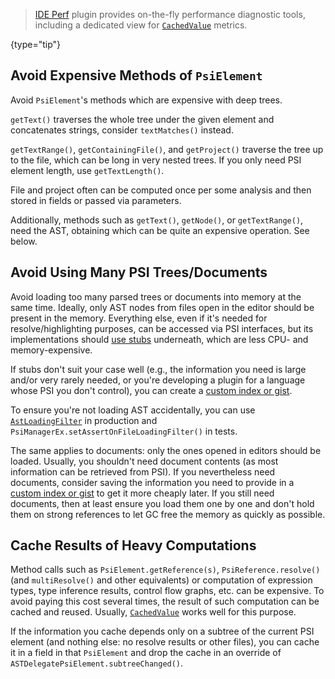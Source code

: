 [//]: # (title: PSI Performance)

<!-- Copyright 2000-2022 JetBrains s.r.o. and other contributors. Use of this source code is governed by the Apache 2.0 license that can be found in the LICENSE file. -->

> [IDE Perf](https://plugins.jetbrains.com/plugin/15104-ide-perf) plugin provides on-the-fly performance diagnostic tools, including a dedicated view for [`CachedValue`](#cache-results-of-heavy-computations) metrics.
>
{type="tip"}

## Avoid Expensive Methods of `PsiElement`

Avoid `PsiElement`'s methods which are expensive with deep trees.

`getText()` traverses the whole tree under the given element and concatenates strings, consider `textMatches()` instead.

`getTextRange()`, `getContainingFile()`, and `getProject()` traverse the tree up to the file, which can be long in very nested trees.
If you only need PSI element length, use `getTextLength()`.

File and project often can be computed once per some analysis and then stored in fields or passed via parameters.

Additionally, methods such as `getText()`, `getNode()`, or `getTextRange()`, need the AST, obtaining which can be quite an expensive operation.
See below.

## Avoid Using Many PSI Trees/Documents

Avoid loading too many parsed trees or documents into memory at the same time.
Ideally, only AST nodes from files open in the editor should be present in the memory.
Everything else, even if it's needed for resolve/highlighting purposes, can be accessed via PSI interfaces, but its implementations should [use stubs](stub_indexes.md) underneath, which are less CPU- and memory-expensive.

If stubs don't suit your case well (e.g., the information you need is large and/or very rarely needed, or you're developing a plugin for a language whose PSI you don't control), you can create a [custom index or gist](indexing_and_psi_stubs.md).

To ensure you're not loading AST accidentally, you can use [`AstLoadingFilter`](upsource:///platform/core-api/src/com/intellij/util/AstLoadingFilter.java) in production and `PsiManagerEx.setAssertOnFileLoadingFilter()` in tests.

The same applies to documents: only the ones opened in editors should be loaded.
Usually, you shouldn't need document contents (as most information can be retrieved from PSI).
If you nevertheless need documents, consider saving the information you need to provide in a [custom index or gist](indexing_and_psi_stubs.md) to get it more cheaply later.
If you still need documents, then at least ensure you load them one by one and don't hold them on strong references to let GC free the memory as quickly as possible.

## Cache Results of Heavy Computations

Method calls such as `PsiElement.getReference(s)`, `PsiReference.resolve()` (and `multiResolve()` and other equivalents) or computation of expression types, type inference results, control flow graphs, etc. can be expensive.
To avoid paying this cost several times, the result of such computation can be cached and reused.
Usually, [`CachedValue`](upsource:///platform/core-api/src/com/intellij/psi/util/CachedValue.java) works well for this purpose.

If the information you cache depends only on a subtree of the current PSI element (and nothing else: no resolve results or other files), you can cache it in a field in that `PsiElement` and drop the cache in an override of `ASTDelegatePsiElement.subtreeChanged()`.
